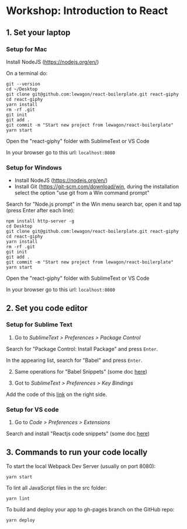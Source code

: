 # Workshop: Introduction to React 

## 1. Set your laptop
### Setup for Mac

Install NodeJS (https://nodejs.org/en/)

On a terminal do:
```
git --version
cd ~/Desktop
git clone git@github.com:lewagon/react-boilerplate.git react-giphy 
cd react-giphy
yarn install
rm -rf .git
git init
git add .
git commit -m "Start new project from lewagon/react-boilerplate" 
yarn start
```
Open the "react-giphy" folder with SublimeText or VS Code

In your browser go to this url: `localhost:8080`

### Setup for Windows

- Install NodeJS (https://nodejs.org/en/)
- Install Git (https://git-scm.com/download/win, during the installation select the option "use git from a Win command prompt"

Search for "Node.js prompt" in the Win menu search bar, open it and tap (press Enter after each line):
```
npm install http-server -g
cd Desktop
git clone git@github.com:lewagon/react-boilerplate.git react-giphy 
cd react-giphy
yarn install
rm -rf .git
git init
git add .
git commit -m "Start new project from lewagon/react-boilerplate" 
yarn start
```

Open the "react-giphy" folder with SublimeText or VS Code

In your browser go to this url: `localhost:8080`


## 2. Set you code editor
### Setup for Sublime Text
1. Go to _SublimeText > Preferences > Package Control_

Search for "Package Control: Install Package" and press `Enter`.

In the appearing list, search for "Babel" and press `Enter`.

2. Same operations for "Babel Snippets" (some doc [here](https://github.com/babel/babel-sublime-snippets))

3. Got to _SublimeText > Preferences > Key Bindings_

Add the code of this [link](https://gist.github.com/ssaunier/60d33d212564daadd5eeaebd3961be44) on the right side.

### Setup for VS code
1. Go to _Code > Preferences > Extensions_

Search and install "Reactjs code snippets" (some doc [here](https://github.com/babel/babel-sublime-snippets))

## 3. Commands to run your code locally
To start the local Webpack Dev Server (usually on port 8080):
```
yarn start
```

To lint all JavaScript files in the src folder:
```
yarn lint
```
To build and deploy your app to gh-pages branch on the GitHub repo:
```
yarn deploy
```
